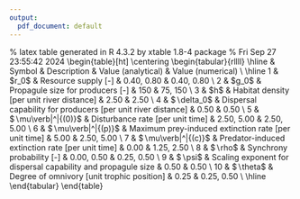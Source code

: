 ```yaml
---
output:
  pdf_document: default
---
```





% latex table generated in R 4.3.2 by xtable 1.8-4 package
% Fri Sep 27 23:55:42 2024
\begin{table}[ht]
\centering
\begin{tabular}{rllll}
  \hline
 & Symbol & Description & Value (analytical) & Value (numerical) \\ 
  \hline
1 & \$r\_0\$ & Resource supply [-] & 0.40, 0.80 & 0.40, 0.80 \\ 
  2 & \$g\_0\$ & Propagule size for producers [-] & 150 & 75, 150 \\ 
  3 & \$h\$ & Habitat density [per unit river distance] & 2.50 & 2.50 \\ 
  4 & \$$\backslash$delta\_0\$ & Dispersal capability for producers [per unit river distance] & 0.50 & 0.50 \\ 
  5 & \$$\backslash$mu\verb|^|\{(0)\}\$ & Disturbance rate [per unit time] & 2.50, 5.00 & 2.50, 5.00 \\ 
  6 & \$$\backslash$mu\verb|^|\{(p)\}\$ & Maximum prey-induced extinction rate [per unit time] & 5.00 & 2.50, 5.00 \\ 
  7 & \$$\backslash$mu\verb|^|\{(c)\}\$ & Predator-induced extinction rate [per unit time] & 0.00 & 1.25, 2.50 \\ 
  8 & \$$\backslash$rho\$ & Synchrony probability [-] & 0.00, 0.50 & 0.25, 0.50 \\ 
  9 & \$$\backslash$psi\$ & Scaling exponent for dispersal capability and propagule size & 0.50 & 0.50 \\ 
  10 & \$$\backslash$theta\$ & Degree of omnivory [unit trophic position] & 0.25 & 0.25, 0.50 \\ 
   \hline
\end{tabular}
\end{table}

